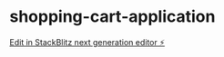 # shopping-cart-application

[Edit in StackBlitz next generation editor ⚡️](https://stackblitz.com/~/github.com/pankajraut21/shopping-cart-application)